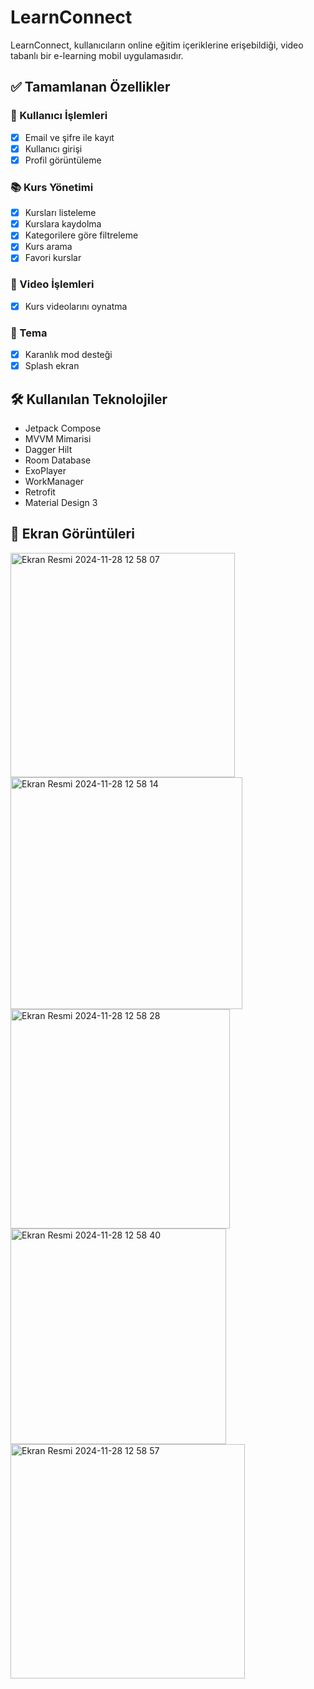 # LearnConnect

LearnConnect, kullanıcıların online eğitim içeriklerine erişebildiği, video tabanlı bir e-learning mobil uygulamasıdır.

## ✅ Tamamlanan Özellikler

### 👤 Kullanıcı İşlemleri
- [x] Email ve şifre ile kayıt
- [x] Kullanıcı girişi
- [x] Profil görüntüleme

### 📚 Kurs Yönetimi
- [x] Kursları listeleme
- [x] Kurslara kaydolma
- [x] Kategorilere göre filtreleme
- [x] Kurs arama
- [x] Favori kurslar

### 🎥 Video İşlemleri
- [x] Kurs videolarını oynatma

### 🎨 Tema
- [x] Karanlık mod desteği
- [x] Splash ekran

## 🛠️ Kullanılan Teknolojiler

- Jetpack Compose 
- MVVM Mimarisi
- Dagger Hilt
- Room Database
- ExoPlayer
- WorkManager
- Retrofit
- Material Design 3

## 📱 Ekran Görüntüleri

<img width="359" alt="Ekran Resmi 2024-11-28 12 58 07" src="https://github.com/user-attachments/assets/8bbc24c0-77e3-4394-9861-3422dab1c263">

<img width="371" alt="Ekran Resmi 2024-11-28 12 58 14" src="https://github.com/user-attachments/assets/e55c2ef9-a0fb-4e47-8646-d14c1550a5d5">

<img width="351" alt="Ekran Resmi 2024-11-28 12 58 28" src="https://github.com/user-attachments/assets/4e4f3f89-0758-4145-a761-4f3a1b443ac6">

<img width="345" alt="Ekran Resmi 2024-11-28 12 58 40" src="https://github.com/user-attachments/assets/a694a312-4cdd-4c60-b8bf-2b2e8997a6d5">

<img width="375" alt="Ekran Resmi 2024-11-28 12 58 57" src="https://github.com/user-attachments/assets/6402a82d-a741-4c25-9e90-4bc587c48c83">
